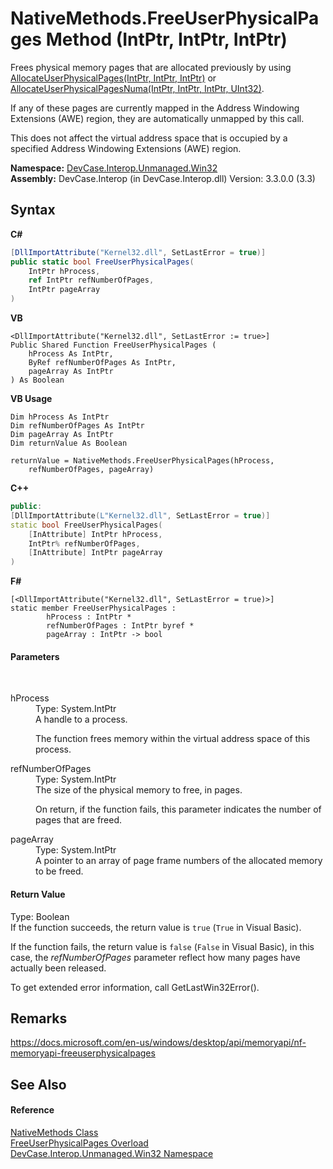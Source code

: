 # NativeMethods.FreeUserPhysicalPages Method (IntPtr, IntPtr, IntPtr)
 

Frees physical memory pages that are allocated previously by using <a href="M_DevCase_Interop_Unmanaged_Win32_NativeMethods_AllocateUserPhysicalPages">AllocateUserPhysicalPages(IntPtr, IntPtr, IntPtr)</a> or <a href="M_DevCase_Interop_Unmanaged_Win32_NativeMethods_AllocateUserPhysicalPagesNuma">AllocateUserPhysicalPagesNuma(IntPtr, IntPtr, IntPtr, UInt32)</a>. 

 If any of these pages are currently mapped in the Address Windowing Extensions (AWE) region, they are automatically unmapped by this call. 

 This does not affect the virtual address space that is occupied by a specified Address Windowing Extensions (AWE) region.

**Namespace:**&nbsp;<a href="N_DevCase_Interop_Unmanaged_Win32">DevCase.Interop.Unmanaged.Win32</a><br />**Assembly:**&nbsp;DevCase.Interop (in DevCase.Interop.dll) Version: 3.3.0.0 (3.3)

## Syntax

**C#**<br />
``` C#
[DllImportAttribute("Kernel32.dll", SetLastError = true)]
public static bool FreeUserPhysicalPages(
	IntPtr hProcess,
	ref IntPtr refNumberOfPages,
	IntPtr pageArray
)
```

**VB**<br />
``` VB
<DllImportAttribute("Kernel32.dll", SetLastError := true>]
Public Shared Function FreeUserPhysicalPages ( 
	hProcess As IntPtr,
	ByRef refNumberOfPages As IntPtr,
	pageArray As IntPtr
) As Boolean
```

**VB Usage**<br />
``` VB Usage
Dim hProcess As IntPtr
Dim refNumberOfPages As IntPtr
Dim pageArray As IntPtr
Dim returnValue As Boolean

returnValue = NativeMethods.FreeUserPhysicalPages(hProcess, 
	refNumberOfPages, pageArray)
```

**C++**<br />
``` C++
public:
[DllImportAttribute(L"Kernel32.dll", SetLastError = true)]
static bool FreeUserPhysicalPages(
	[InAttribute] IntPtr hProcess, 
	IntPtr% refNumberOfPages, 
	[InAttribute] IntPtr pageArray
)
```

**F#**<br />
``` F#
[<DllImportAttribute("Kernel32.dll", SetLastError = true)>]
static member FreeUserPhysicalPages : 
        hProcess : IntPtr * 
        refNumberOfPages : IntPtr byref * 
        pageArray : IntPtr -> bool 

```


#### Parameters
&nbsp;<dl><dt>hProcess</dt><dd>Type: System.IntPtr<br />A handle to a process. 

 The function frees memory within the virtual address space of this process.</dd><dt>refNumberOfPages</dt><dd>Type: System.IntPtr<br />The size of the physical memory to free, in pages. 

 On return, if the function fails, this parameter indicates the number of pages that are freed.</dd><dt>pageArray</dt><dd>Type: System.IntPtr<br />A pointer to an array of page frame numbers of the allocated memory to be freed.</dd></dl>

#### Return Value
Type: Boolean<br />If the function succeeds, the return value is `true` (`True` in Visual Basic). 

 If the function fails, the return value is `false` (`False` in Visual Basic), in this case, the *refNumberOfPages* parameter reflect how many pages have actually been released. 

 To get extended error information, call GetLastWin32Error().

## Remarks
<a href="https://docs.microsoft.com/en-us/windows/desktop/api/memoryapi/nf-memoryapi-freeuserphysicalpages" target="_blank">https://docs.microsoft.com/en-us/windows/desktop/api/memoryapi/nf-memoryapi-freeuserphysicalpages</a>

## See Also


#### Reference
<a href="T_DevCase_Interop_Unmanaged_Win32_NativeMethods">NativeMethods Class</a><br /><a href="Overload_DevCase_Interop_Unmanaged_Win32_NativeMethods_FreeUserPhysicalPages">FreeUserPhysicalPages Overload</a><br /><a href="N_DevCase_Interop_Unmanaged_Win32">DevCase.Interop.Unmanaged.Win32 Namespace</a><br />